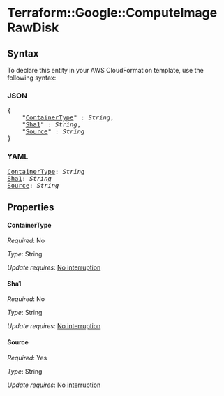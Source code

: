 # Terraform::Google::ComputeImage RawDisk

## Syntax

To declare this entity in your AWS CloudFormation template, use the following syntax:

### JSON

<pre>
{
    "<a href="#containertype" title="ContainerType">ContainerType</a>" : <i>String</i>,
    "<a href="#sha1" title="Sha1">Sha1</a>" : <i>String</i>,
    "<a href="#source" title="Source">Source</a>" : <i>String</i>
}
</pre>

### YAML

<pre>
<a href="#containertype" title="ContainerType">ContainerType</a>: <i>String</i>
<a href="#sha1" title="Sha1">Sha1</a>: <i>String</i>
<a href="#source" title="Source">Source</a>: <i>String</i>
</pre>

## Properties

#### ContainerType

_Required_: No

_Type_: String

_Update requires_: [No interruption](https://docs.aws.amazon.com/AWSCloudFormation/latest/UserGuide/using-cfn-updating-stacks-update-behaviors.html#update-no-interrupt)

#### Sha1

_Required_: No

_Type_: String

_Update requires_: [No interruption](https://docs.aws.amazon.com/AWSCloudFormation/latest/UserGuide/using-cfn-updating-stacks-update-behaviors.html#update-no-interrupt)

#### Source

_Required_: Yes

_Type_: String

_Update requires_: [No interruption](https://docs.aws.amazon.com/AWSCloudFormation/latest/UserGuide/using-cfn-updating-stacks-update-behaviors.html#update-no-interrupt)

